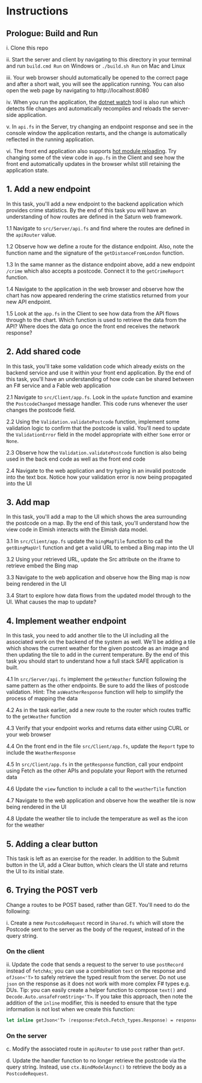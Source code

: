 # Instructions

## Prologue: Build and Run

i. Clone this repo

ii. Start the server and client by navigating to this directory in your terminal and run ```build.cmd Run``` on Windows or ```./build.sh Run``` on Mac and Linux

iii. Your web browser should automatically be opened to the correct page and after a short wait, you will see the application running. You can also open the web page by navigating to http://localhost:8080

iv. When you run the application, the [dotnet watch](https://docs.microsoft.com/en-us/aspnet/core/tutorials/dotnet-watch) tool is also run which detects file changes and automatically recompiles and reloads the server-side application.

v. In `api.fs` in the Server, try changing an endpoint response and see in the console window the application restarts, and the change is automatically reflected in the running application.

vi. The front end application also supports [hot module reloading](https://webpack.js.org/concepts/hot-module-replacement/). Try changing some of the view code in `app.fs` in the Client and see how the front end automatically updates in the browser whilst still retaining the application state.

## 1. Add a new endpoint

In this task, you'll add a new endpoint to the backend application which provides crime statistics. By the end of this task you will have an understanding of how routes are defined in the Saturn web framework.

1.1 Navigate to ```src/Server/api.fs``` and find where the routes are defined in the `apiRouter` value.

1.2 Observe how we define a route for the distance endpoint. Also, note the function name and the signature of the ```getDistanceFromLondon``` function.

1.3 In the same manner as the distance endpoint above, add a new endpoint ```/crime``` which also accepts a postcode. Connect it to the ```getCrimeReport``` function.

1.4 Navigate to the application in the web browser and observe how the chart has now appeared rendering the crime statistics returned from your new API endpoint.

1.5 Look at the `app.fs` in the Client to see how data from the API flows through to the chart. Which function is used to retrieve the data from the API? Where does the data go once the front end receives the network response?

## 2. Add shared code

In this task, you'll take some validation code which already exists on the backend service and use it within your front end application. By the end of this task, you'll have an understanding of how code can be shared between an F# service and a Fable web application

2.1 Navigate to ```src/Client/app.fs```. Look in the ```update``` function and examine the ```PostcodeChanged``` message handler. This code runs whenever the user changes the postcode field.

2.2 Using the ```Validation.validatePostcode``` function, implement some validation logic to confirm that the postcode is valid. You'll need to update the ```ValidationError``` field in the model appropriate with either ```Some``` error or ```None```.

2.3 Observe how the ```Validation.validatePostcode``` function is also being used in the back end code as well as the front end code

2.4 Navigate to the web application and try typing in an invalid postcode into the text box. Notice how your validation error is now being propagated into the UI

## 3. Add map

In this task, you'll add a map to the UI which shows the area surrounding the postcode on a map. By the end of this task, you'll understand how the view code in Elmish interacts with the Elmish data model.

3.1 In ```src/Client/app.fs``` update the ```bingMapTile``` function to call the ```getBingMapUrl``` function and get a valid URL to embed a Bing map into the UI

3.2 Using your retrieved URL, update the Src attribute on the iframe to retrieve embed the Bing map

3.3 Navigate to the web application and observe how the Bing map is now being rendered in the UI

3.4 Start to explore how data flows from the updated model through to the UI. What causes the map to update?

## 4. Implement weather endpoint

In this task, you need to add another tile to the UI including all the associated work on the backend of the system as well. We'll be adding a tile which shows the current weather for the given postcode as an image and then updating the tile to add in the current temperature. By the end of this task you should start to understand how a full stack SAFE application is built.

4.1 In ```src/Server/api.fs``` implement the ```getWeather``` function following the same pattern as the other endpoints. Be sure to add the likes of postcode validation. Hint: The ```asWeatherResponse``` function will help to simplify the process of mapping the data

4.2 As in the task earlier, add a new route to the router which routes traffic to the ```getWeather``` function

4.3 Verify that your endpoint works and returns data either using CURL or your web browser

4.4 On the front end in the file ```src/Client/app.fs```, update the ```Report``` type to include the ```WeatherResponse```

4.5 In ```src/Client/app.fs``` in the ```getResponse``` function, call your endpoint using Fetch as the other APIs and populate your Report with the returned data

4.6 Update the ```view``` function to include a call to the ```weatherTile``` function

4.7 Navigate to the web application and observe how the weather tile is now being rendered in the UI

4.8 Update the weather tile to include the temperature as well as the icon for the weather

## 5. Adding a clear button

This task is left as an exercise for the reader. In addition to the Submit button in the UI, add a Clear button, which clears the UI state and returns the UI to its initial state.

## 6. Trying the POST verb

Change a routes to be POST based, rather than GET. You'll need to do the following:

i. Create a new ```PostcodeRequest``` record in ```Shared.fs``` which will store the Postcode sent to the server as the body of the request, instead of in the query string.

### On the client
ii. Update the code that sends a request to the server to use ```postRecord``` instead of ```fetchAs```; you can use a combination ```text``` on the response and `ofJson<'T>` to safely retrieve the typed result from the server. Do not use ```json``` on the response as it does not work with more complex F# types e.g. DUs. Tip: you can easily create a helper function to compose ```text()``` and ```Decode.Auto.unsafeFromString<'T>```. If you take this approach, then note the addition of the ``inline`` modifier, this is needed to ensure that the type information is not lost when we create this function:

```fsharp
let inline getJson<'T> (response:Fetch.Fetch_types.Response) = response.text() |> Promise.map Decode.Auto.unsafeFromString<'T>
```


### On the server
c. Modify the associated route in ```apiRouter``` to use ```post``` rather than ```getF```.

d. Update the handler function to no longer retrieve the postcode via the query string. Instead, use ```ctx.BindModelAsync()``` to retrieve the body as a ```PostcodeRequest```.
